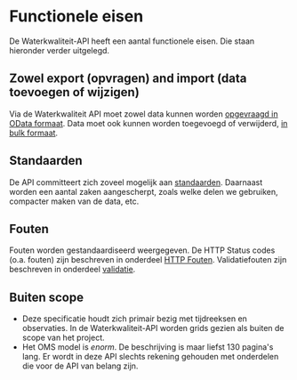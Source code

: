 # Functionele eisen

De Waterkwaliteit-API heeft een aantal functionele eisen. Die staan hieronder verder uitgelegd.

## Zowel export (opvragen) and import (data toevoegen of wijzigen)

Via de Waterkwaliteit API moet zowel data kunnen worden [opgevraagd in OData formaat](filteren-selecteren.md).
Data moet ook kunnen worden toegevoegd of verwijderd, [in bulk formaat](aanbieden-bulk-verwerking).

## Standaarden

De API committeert zich zoveel mogelijk aan [standaarden](standaarden.md).
Daarnaast worden een aantal zaken aangescherpt, zoals welke delen we gebruiken, compacter maken van de data, etc.

## Fouten

Fouten worden gestandaardiseerd weergegeven.
De HTTP Status codes (o.a. fouten) zijn beschreven in onderdeel [HTTP Fouten](http-fouten.md).
Validatiefouten zijn beschreven in onderdeel [validatie](validatie.md).

## Buiten scope

- Deze specificatie houdt zich primair bezig met tijdreeksen en observaties. In de Waterkwaliteit-API worden grids gezien als buiten de scope van het project.
- Het OMS model is _enorm_. De beschrijving is maar liefst 130 pagina's lang. Er wordt in deze API slechts rekening gehouden met onderdelen die voor de API van belang zijn.
